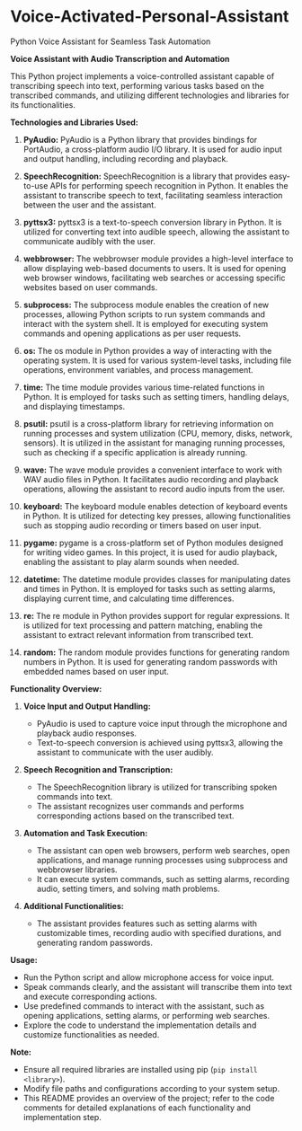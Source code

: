 # Voice-Activated-Personal-Assistant
Python Voice Assistant for Seamless Task Automation


**Voice Assistant with Audio Transcription and Automation**

This Python project implements a voice-controlled assistant capable of transcribing speech into text, performing various tasks based on the transcribed commands, and utilizing different technologies and libraries for its functionalities.

**Technologies and Libraries Used:**

1. **PyAudio:** PyAudio is a Python library that provides bindings for PortAudio, a cross-platform audio I/O library. It is used for audio input and output handling, including recording and playback.

2. **SpeechRecognition:** SpeechRecognition is a library that provides easy-to-use APIs for performing speech recognition in Python. It enables the assistant to transcribe speech to text, facilitating seamless interaction between the user and the assistant.

3. **pyttsx3:** pyttsx3 is a text-to-speech conversion library in Python. It is utilized for converting text into audible speech, allowing the assistant to communicate audibly with the user.

4. **webbrowser:** The webbrowser module provides a high-level interface to allow displaying web-based documents to users. It is used for opening web browser windows, facilitating web searches or accessing specific websites based on user commands.

5. **subprocess:** The subprocess module enables the creation of new processes, allowing Python scripts to run system commands and interact with the system shell. It is employed for executing system commands and opening applications as per user requests.

6. **os:** The os module in Python provides a way of interacting with the operating system. It is used for various system-level tasks, including file operations, environment variables, and process management.

7. **time:** The time module provides various time-related functions in Python. It is employed for tasks such as setting timers, handling delays, and displaying timestamps.

8. **psutil:** psutil is a cross-platform library for retrieving information on running processes and system utilization (CPU, memory, disks, network, sensors). It is utilized in the assistant for managing running processes, such as checking if a specific application is already running.

9. **wave:** The wave module provides a convenient interface to work with WAV audio files in Python. It facilitates audio recording and playback operations, allowing the assistant to record audio inputs from the user.

10. **keyboard:** The keyboard module enables detection of keyboard events in Python. It is utilized for detecting key presses, allowing functionalities such as stopping audio recording or timers based on user input.

11. **pygame:** pygame is a cross-platform set of Python modules designed for writing video games. In this project, it is used for audio playback, enabling the assistant to play alarm sounds when needed.

12. **datetime:** The datetime module provides classes for manipulating dates and times in Python. It is employed for tasks such as setting alarms, displaying current time, and calculating time differences.

13. **re:** The re module in Python provides support for regular expressions. It is utilized for text processing and pattern matching, enabling the assistant to extract relevant information from transcribed text.

14. **random:** The random module provides functions for generating random numbers in Python. It is used for generating random passwords with embedded names based on user input.

**Functionality Overview:**

1. **Voice Input and Output Handling:**
   - PyAudio is used to capture voice input through the microphone and playback audio responses.
   - Text-to-speech conversion is achieved using pyttsx3, allowing the assistant to communicate with the user audibly.

2. **Speech Recognition and Transcription:**
   - The SpeechRecognition library is utilized for transcribing spoken commands into text.
   - The assistant recognizes user commands and performs corresponding actions based on the transcribed text.

3. **Automation and Task Execution:**
   - The assistant can open web browsers, perform web searches, open applications, and manage running processes using subprocess and webbrowser libraries.
   - It can execute system commands, such as setting alarms, recording audio, setting timers, and solving math problems.

4. **Additional Functionalities:**
   - The assistant provides features such as setting alarms with customizable times, recording audio with specified durations, and generating random passwords.

**Usage:**
- Run the Python script and allow microphone access for voice input.
- Speak commands clearly, and the assistant will transcribe them into text and execute corresponding actions.
- Use predefined commands to interact with the assistant, such as opening applications, setting alarms, or performing web searches.
- Explore the code to understand the implementation details and customize functionalities as needed.

**Note:**
- Ensure all required libraries are installed using pip (`pip install <library>`).
- Modify file paths and configurations according to your system setup.
- This README provides an overview of the project; refer to the code comments for detailed explanations of each functionality and implementation step.



